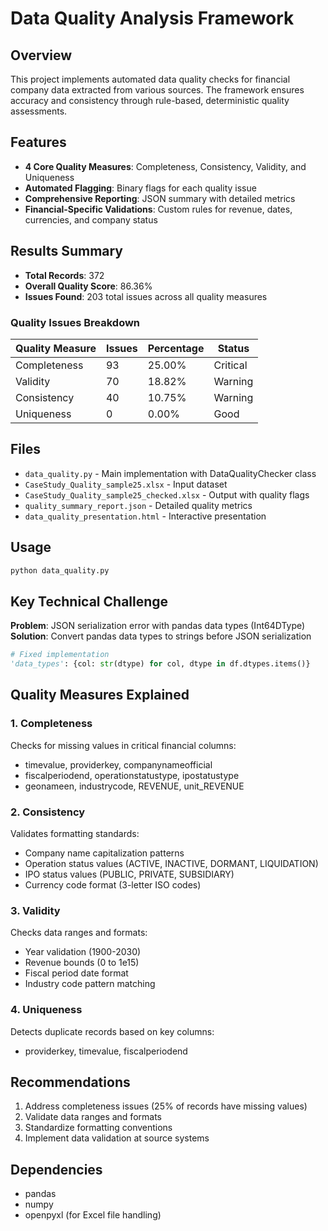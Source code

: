 # Data Quality Analysis Framework

## Overview
This project implements automated data quality checks for financial company data extracted from various sources. The framework ensures accuracy and consistency through rule-based, deterministic quality assessments.

## Features
- **4 Core Quality Measures**: Completeness, Consistency, Validity, and Uniqueness
- **Automated Flagging**: Binary flags for each quality issue
- **Comprehensive Reporting**: JSON summary with detailed metrics
- **Financial-Specific Validations**: Custom rules for revenue, dates, currencies, and company status

## Results Summary
- **Total Records**: 372
- **Overall Quality Score**: 86.36%
- **Issues Found**: 203 total issues across all quality measures

### Quality Issues Breakdown
| Quality Measure | Issues | Percentage | Status |
|----------------|--------|------------|--------|
| Completeness   | 93     | 25.00%     | Critical |
| Validity       | 70     | 18.82%     | Warning |
| Consistency    | 40     | 10.75%     | Warning |
| Uniqueness     | 0      | 0.00%      | Good |

## Files
- `data_quality.py` - Main implementation with DataQualityChecker class
- `CaseStudy_Quality_sample25.xlsx` - Input dataset
- `CaseStudy_Quality_sample25_checked.xlsx` - Output with quality flags
- `quality_summary_report.json` - Detailed quality metrics
- `data_quality_presentation.html` - Interactive presentation

## Usage
```bash
python data_quality.py
```

## Key Technical Challenge
**Problem**: JSON serialization error with pandas data types (Int64DType)
**Solution**: Convert pandas data types to strings before JSON serialization
```python
# Fixed implementation
'data_types': {col: str(dtype) for col, dtype in df.dtypes.items()}
```

## Quality Measures Explained

### 1. Completeness
Checks for missing values in critical financial columns:
- timevalue, providerkey, companynameofficial
- fiscalperiodend, operationstatustype, ipostatustype
- geonameen, industrycode, REVENUE, unit_REVENUE

### 2. Consistency
Validates formatting standards:
- Company name capitalization patterns
- Operation status values (ACTIVE, INACTIVE, DORMANT, LIQUIDATION)
- IPO status values (PUBLIC, PRIVATE, SUBSIDIARY)
- Currency code format (3-letter ISO codes)

### 3. Validity
Checks data ranges and formats:
- Year validation (1900-2030)
- Revenue bounds (0 to 1e15)
- Fiscal period date format
- Industry code pattern matching

### 4. Uniqueness
Detects duplicate records based on key columns:
- providerkey, timevalue, fiscalperiodend

## Recommendations
1. Address completeness issues (25% of records have missing values)
2. Validate data ranges and formats
3. Standardize formatting conventions
4. Implement data validation at source systems

## Dependencies
- pandas
- numpy
- openpyxl (for Excel file handling)

